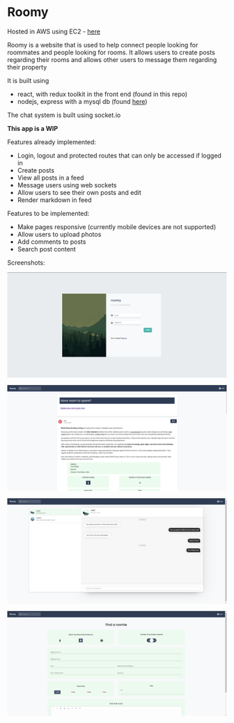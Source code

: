 # Roomy

Hosted in AWS using EC2 - [here](http://3.6.226.148/)

Roomy is a website that is used to help connect people looking for roommates and people looking for rooms. It allows users to create posts regarding their rooms and allows other users to message them regarding their property

It is built using

- react, with redux toolkit in the front end (found in this repo)
- nodejs, express with a mysql db (found [here](https://github.com/Mighil31/roomy-backend))

The chat system is built using socket.io

**This app is a WIP**

Features already implemented:

- Login, logout and protected routes that can only be accessed if logged in
- Create posts
- View all posts in a feed
- Message users using web sockets
- Allow users to see their own posts and edit
- Render markdown in feed

Features to be implemented:

- Make pages responsive (currently mobile devices are not supported)
- Allow users to upload photos
- Add comments to posts
- Search post content

Screenshots:

![Alt text](images/login.png)

![Alt text](images/Feed.png)

![Alt text](images/chat.png)

![Alt text](images/newPost.png)
